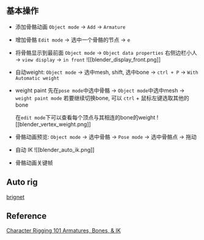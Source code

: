
## 基本操作

* 添加骨骼动画
	`Object mode` -> `Add` -> `Armature`

* 增加骨骼
	`Edit mode` -> 选中一个骨骼的节点 -> `e`

* 将骨骼显示到最前面
	`Object mode` ->  `Object data properties` 右侧边栏小人 -> `view display` -> `in front`
	![[blender_display_front.png]]

* 自动weight: `Object mode` -> 选中mesh, shift, 选中bone -> `ctrl + P` -> `With Automatic weight`

* weight paint
	先在`pose mode`中选中骨骼 -> `Object mode`中选中mesh -> `weight paint mode`
	若要继续切换bone, 可以 `ctrl` + 鼠标左键选取其他的 bone
	
	在`edit mode`下可以查看每个顶点与其相连的bone的weight
	![[blender_vertex_weight.png]]

* 骨骼动画预览: `Object mode` -> 选中骨骼 -> `Pose mode` -> 选中骨骼点 -> 拖动

* 自动 IK
	![[blender_auto_ik.png]]

* 骨骼动画关键帧

## Auto rig
[brignet](https://github.com/pKrime/brignet)


## Reference

[Character Rigging 101 Armatures, Bones, & IK](https://www.youtube.com/watch?v=iZBLtooU2Cs)